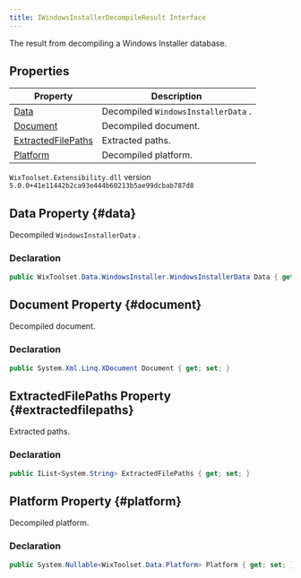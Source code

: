 ```yaml
---
title: IWindowsInstallerDecompileResult Interface
---
```

The result from decompiling a Windows Installer database.
## Properties
| Property | Description |
| ------ | ----------- |
| [Data](#data) | Decompiled `WindowsInstallerData` . |
| [Document](#document) | Decompiled document. |
| [ExtractedFilePaths](#extractedfilepaths) | Extracted paths. |
| [Platform](#platform) | Decompiled platform. |
`WixToolset.Extensibility.dll` version `5.0.0+41e11442b2ca93e444b60213b5ae99dcbab787d8`
## Data Property {#data}
Decompiled `WindowsInstallerData` .
### Declaration
```cs
public WixToolset.Data.WindowsInstaller.WindowsInstallerData Data { get; set; }
```
## Document Property {#document}
Decompiled document.
### Declaration
```cs
public System.Xml.Linq.XDocument Document { get; set; }
```
## ExtractedFilePaths Property {#extractedfilepaths}
Extracted paths.
### Declaration
```cs
public IList<System.String> ExtractedFilePaths { get; set; }
```
## Platform Property {#platform}
Decompiled platform.
### Declaration
```cs
public System.Nullable<WixToolset.Data.Platform> Platform { get; set; }
```
